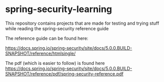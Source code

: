 # spring-security-learning

This repository contains projects that are made for testing and trying stuff while reading the spring-security reference guide

The reference guide can be found here:

https://docs.spring.io/spring-security/site/docs/5.0.0.BUILD-SNAPSHOT/reference/htmlsingle/

The pdf (which is easier to follow) is found here
https://docs.spring.io/spring-security/site/docs/5.0.0.BUILD-SNAPSHOT/reference/pdf/spring-security-reference.pdf